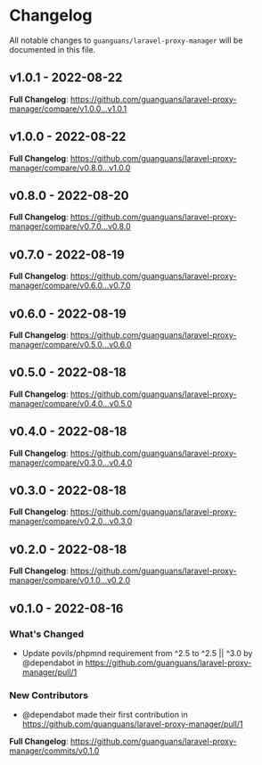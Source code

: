# Changelog

All notable changes to `guanguans/laravel-proxy-manager` will be documented in this file.

## v1.0.1 - 2022-08-22

**Full Changelog**: https://github.com/guanguans/laravel-proxy-manager/compare/v1.0.0...v1.0.1

## v1.0.0 - 2022-08-22

**Full Changelog**: https://github.com/guanguans/laravel-proxy-manager/compare/v0.8.0...v1.0.0

## v0.8.0 - 2022-08-20

**Full Changelog**: https://github.com/guanguans/laravel-proxy-manager/compare/v0.7.0...v0.8.0

## v0.7.0 - 2022-08-19

**Full Changelog**: https://github.com/guanguans/laravel-proxy-manager/compare/v0.6.0...v0.7.0

## v0.6.0 - 2022-08-19

**Full Changelog**: https://github.com/guanguans/laravel-proxy-manager/compare/v0.5.0...v0.6.0

## v0.5.0 - 2022-08-18

**Full Changelog**: https://github.com/guanguans/laravel-proxy-manager/compare/v0.4.0...v0.5.0

## v0.4.0 - 2022-08-18

**Full Changelog**: https://github.com/guanguans/laravel-proxy-manager/compare/v0.3.0...v0.4.0

## v0.3.0 - 2022-08-18

**Full Changelog**: https://github.com/guanguans/laravel-proxy-manager/compare/v0.2.0...v0.3.0

## v0.2.0 - 2022-08-18

**Full Changelog**: https://github.com/guanguans/laravel-proxy-manager/compare/v0.1.0...v0.2.0

## v0.1.0 - 2022-08-16

### What's Changed

- Update povils/phpmnd requirement from ^2.5 to ^2.5 || ^3.0 by @dependabot in https://github.com/guanguans/laravel-proxy-manager/pull/1

### New Contributors

- @dependabot made their first contribution in https://github.com/guanguans/laravel-proxy-manager/pull/1

**Full Changelog**: https://github.com/guanguans/laravel-proxy-manager/commits/v0.1.0
